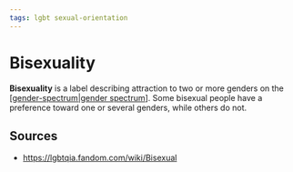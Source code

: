 ```yaml
---
tags: lgbt sexual-orientation
---
```


# Bisexuality

**Bisexuality** is a label describing attraction to two or more genders on the [[gender-spectrum|gender spectrum]]. Some bisexual people have a preference toward one or several genders, while others do not.

## Sources

- <https://lgbtqia.fandom.com/wiki/Bisexual>

[//begin]: # "Autogenerated link references for markdown compatibility"
[gender-spectrum|gender spectrum]: gender-spectrum "Gender spectrum"
[//end]: # "Autogenerated link references"
